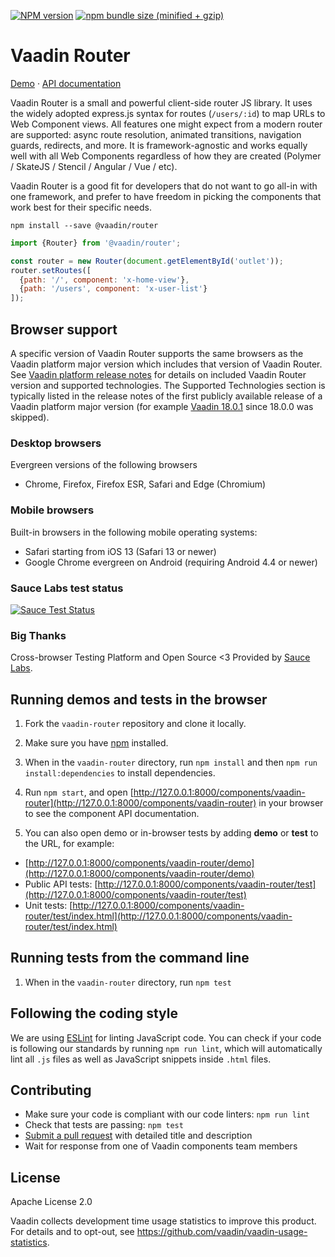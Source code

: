 [![NPM version](https://img.shields.io/npm/v/@vaadin/router.svg)](https://www.npmjs.com/package/@vaadin/router)
[![npm bundle size (minified + gzip)](https://img.shields.io/bundlephobia/minzip/@vaadin/router.svg)](https://bundlephobia.com/result?p=@vaadin/router)

# Vaadin Router

[Demo](https://vaadin.github.io/router/vaadin-router/demo)
·
[API documentation](https://vaadin.github.io/router/vaadin-router/)

Vaadin Router is a small and powerful client-side router JS library. It uses the widely adopted express.js syntax for routes (`/users/:id`) to map URLs to Web Component views. All features one might expect from a modern router are supported: async route resolution, animated transitions, navigation guards, redirects, and more. It is framework-agnostic and works equally well with all Web Components regardless of how they are created (Polymer / SkateJS / Stencil / Angular / Vue / etc).

Vaadin Router is a good fit for developers that do not want to go all-in with one framework, and prefer to have freedom in picking the components that work best for their specific needs.

```
npm install --save @vaadin/router
```

```javascript
import {Router} from '@vaadin/router';

const router = new Router(document.getElementById('outlet'));
router.setRoutes([
  {path: '/', component: 'x-home-view'},
  {path: '/users', component: 'x-user-list'}
]);
```

## Browser support

A specific version of Vaadin Router supports the same browsers as the Vaadin platform major version which includes that version of Vaadin Router.
See [Vaadin platform release notes](https://github.com/vaadin/platform/releases) for details on included Vaadin Router version and supported technologies.
The Supported Technologies section is typically listed in the release notes of the first publicly available release of a Vaadin platform major version
(for example [Vaadin 18.0.1](https://github.com/vaadin/platform/releases/tag/18.0.1) since 18.0.0 was skipped).

### Desktop browsers

Evergreen versions of the following browsers
- Chrome, Firefox, Firefox ESR, Safari and Edge (Chromium)

### Mobile browsers

Built-in browsers in the following mobile operating systems:
- Safari starting from iOS 13 (Safari 13 or newer)
- Google Chrome evergreen on Android (requiring Android 4.4 or newer)

### Sauce Labs test status

[![Sauce Test Status](https://saucelabs.com/browser-matrix/vaadin-router.svg)](https://saucelabs.com/u/vaadin-router)

### Big Thanks

Cross-browser Testing Platform and Open Source <3 Provided by [Sauce Labs](https://saucelabs.com).


## Running demos and tests in the browser

1. Fork the `vaadin-router` repository and clone it locally.

1. Make sure you have [npm](https://www.npmjs.com/) installed.

1. When in the `vaadin-router` directory, run `npm install` and then `npm run install:dependencies` to install dependencies.

1. Run `npm start`, and open [http://127.0.0.1:8000/components/vaadin-router](http://127.0.0.1:8000/components/vaadin-router) in your browser to see the component API documentation.

1. You can also open demo or in-browser tests by adding **demo** or **test** to the URL, for example:

  - [http://127.0.0.1:8000/components/vaadin-router/demo](http://127.0.0.1:8000/components/vaadin-router/demo)
  - Public API tests: [http://127.0.0.1:8000/components/vaadin-router/test](http://127.0.0.1:8000/components/vaadin-router/test)
  - Unit tests: [http://127.0.0.1:8000/components/vaadin-router/test/index.html](http://127.0.0.1:8000/components/vaadin-router/test/index.html)


## Running tests from the command line

1. When in the `vaadin-router` directory, run `npm test`


## Following the coding style

We are using [ESLint](http://eslint.org/) for linting JavaScript code. You can check if your code is following our standards by running `npm run lint`, which will automatically lint all `.js` files as well as JavaScript snippets inside `.html` files.


## Contributing

  - Make sure your code is compliant with our code linters: `npm run lint`
  - Check that tests are passing: `npm test`
  - [Submit a pull request](https://www.digitalocean.com/community/tutorials/how-to-create-a-pull-request-on-github) with detailed title and description
  - Wait for response from one of Vaadin components team members


## License

Apache License 2.0

Vaadin collects development time usage statistics to improve this product. For details and to opt-out, see https://github.com/vaadin/vaadin-usage-statistics.
